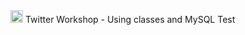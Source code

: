 <html>
<head>
    <title>Twitter Warsztaty</title>
</head>
<body>
<img style="width: 20px; heigth: 20px;" src="https://cdn.worldvectorlogo.com/logos/twitter-4.svg"</img>
<p1>Twitter Workshop - Using classes and MySQL Test</p1>
</body>
</html>
